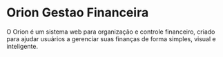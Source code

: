 # Orion Gestao Financeira
O Orion é um sistema web para organização e controle financeiro, criado para ajudar usuários a gerenciar suas finanças de forma simples, visual e inteligente.
